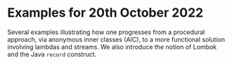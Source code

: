 # Examples for 20th October 2022

Several examples illustrating how one progresses from a
procedural approach, via anonymous inner classes
(AIC), to a more functional solution involving lambdas and streams. We also introduce the notion of Lombok and the
Java `record` construct.